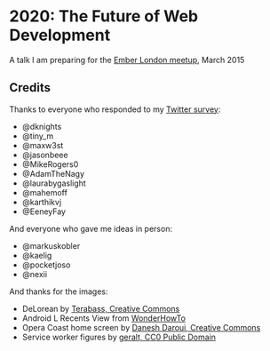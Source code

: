 # 2020: The Future of Web Development

A talk I am preparing for the [Ember London meetup](http://emberlondon.com/), March 2015

## Credits

Thanks to everyone who responded to my [Twitter survey](https://twitter.com/poshaughnessy/status/572307319633137664):

* @dknights
* @tiny_m
* @maxw3st
* @jasonbeee
* @MikeRogers0
* @AdamTheNagy
* @laurabygaslight
* @mahemoff
* @karthikvj
* @EeneyFay

And everyone who gave me ideas in person:

* @markuskobler
* @kaelig
* @pocketjoso
* @nexii

And thanks for the images:

* DeLorean by [Terabass, Creative Commons](http://commons.wikimedia.org/wiki/File:TeamTimeCar.com-BTTF_DeLorean_Time_Machine-OtoGodfrey.com-JMortonPhoto.com-07.jpg)
* Android L Recents View from [WonderHowTo](http://android.wonderhowto.com/inspiration/everything-you-need-know-about-android-l-kitkats-upcoming-successor-0155839/)
* Opera Coast home screen by [Danesh Daroui, Creative Commons](http://en.wikipedia.org/wiki/File:Opera_Coast_home_screen.png)
* Service worker figures by [geralt, CC0 Public Domain](http://pixabay.com/en/workers-figures-dolls-toys-hauling-78002/)
